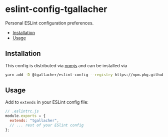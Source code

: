 # eslint-config-tgallacher

Personal ESLint configuration preferences.

<!-- TOC -->

- [Installation](#installation)
- [Usage](#usage)

<!-- /TOC -->

<a id="markdown-installation" name="installation"></a>

## Installation

This config is distributed via [npmjs](https://npmjs.com) and can be installed via

```sh
yarn add -D @tgallacher/eslint-config --registry https://npm.pkg.github.com
```

<a id="markdown-usage" name="usage"></a>

## Usage

Add to `extends` in your ESLint config file:

```js
// .eslintrc.js
module.exports = {
  extends: "tgallacher",
  // ... rest of your ESlint config
};
```
